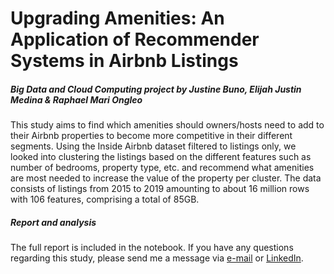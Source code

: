 # Upgrading Amenities: An Application of Recommender Systems in Airbnb Listings
##### Big Data and Cloud Computing project by Justine Buno, Elijah Justin Medina & Raphael Mari Ongleo

This study aims to find which amenities should owners/hosts need to add to their Airbnb properties to become more competitive in their different segments. Using the Inside Airbnb dataset filtered to listings only, we looked into clustering the listings based on the different features such as number of bedrooms, property type, etc. and recommend what amenities are most needed to increase the value of the property per cluster. The data consists of listings from 2015 to 2019 amounting to about 16 million rows with 106 features, comprising a total of 85GB.

##### Report and analysis

The full report is included in the notebook. If you have any questions regarding this study, please send me a message via <a href="mailto:elijahjustinmedina@gmail.com">e-mail</a> or <a href="https://www.linkedin.com/in/elijah-justin-medina/">LinkedIn</a>.
